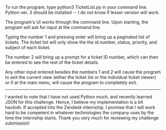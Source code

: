To run the program, type python3 TicketList.py in your command line. 
Python ver. 3 should be installed -- I do not know if lesser version will work.  

The program's UI works through the command line. Upon starting, the program will ask for input at the command line. 

Typing the number 1 and pressing enter will bring up a paginated list of tickets. The ticket list will only show the
the id number, status, priority, and subject of each ticket. 

The number 2 will bring up a prompt for a ticket ID number, which can then be entered to see the rest of the ticket details. 

Any other input entered besides the numbers 1 and 2 will cause the program to exit the current view (either the ticket list
or the individual ticket viewer) or if at the main menu, will cause the program to completely exit.


-----------------------------------------------------------

I wanted to note that I have not used Python much, and recently learned JSON for this challenge. Hence, I believe my 
implementation is a bit hackish. If accepted into the Zendesk internship, I promise that I will work hard to be
competent in whatever technologies the company uses by the time the internship starts. Thank you very much 
for reviewing my challenge submission! 
